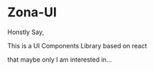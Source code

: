 # Zona-UI


Honstly Say, 

This is a UI Components Library based on react

that maybe only I am interested in...

